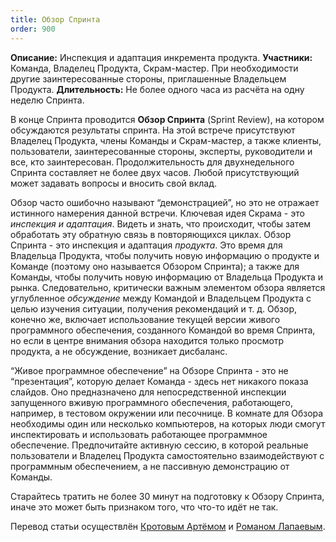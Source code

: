 ```yaml
---
title: Обзор Спринта
order: 900
---
```


**Описание:** Инспекция и адаптация инкремента продукта.
**Участники:** Команда, Владелец Продукта, Скрам-мастер. При необходимости другие заинтересованные стороны, приглашенные Владельцем Продукта.
**Длительность:** Не более одного часа из расчёта на одну неделю Спринта.

В конце Спринта проводится **Обзор Спринта** (Sprint Review), на котором обсуждаются результаты спринта. На этой встрече присутствуют Владелец Продукта, члены Команды и Скрам-мастер, а также клиенты, пользователи, заинтересованные стороны, эксперты, руководители и все, кто заинтересован. Продолжительность для двухнедельного Спринта составляет не более двух часов. Любой присутствующий может задавать вопросы и вносить свой вклад.

Обзор часто ошибочно называют “демонстрацией”, но это не отражает истинного намерения данной встречи. Ключевая идея Скрама - это *инспекция и адаптация*. Видеть и знать, что происходит, чтобы затем обработать эту обратную связь в повторяющихся циклах. Обзор Спринта - это инспекция и адаптация *продукта*. Это время для Владельца Продукта, чтобы получить новую информацию о продукте и Команде (поэтому оно называется Обзором Спринта); а также для Команды, чтобы получить новую информацию от Владельца Продукта и рынка. Следовательно, критически важным элементом обзора является углубленное *обсуждение* между Командой и Владельцем Продукта с целью изучения ситуации, получения рекомендаций и т. д. Обзор, конечно же, включает использование текущей версии живого программного обеспечения, созданного Командой во время Спринта, но если в центре внимания обзора находится только просмотр продукта, а не обсуждение, возникает дисбаланс.

“Живое программное обеспечение” на Обзоре Спринта - это не “презентация”, которую делает Команда - здесь нет никакого показа слайдов. Оно предназначено для непосредственной инспекции запущенного вживую программного обеспечения, работающего, например, в тестовом окружении или песочнице. В комнате для Обзора необходимы один или несколько компьютеров, на которых люди смогут инспектировать и использовать работающее программное обеспечение. Предпочитайте активную сессию, в которой реальные пользователи и Владелец Продукта самостоятельно взаимодействуют с программным обеспечением, а не пассивную демонстрацию от Команды.

Старайтесь тратить не более 30 минут на подготовку к Обзору Спринта, иначе это может быть признаком того, что что-то идёт не так.

Перевод статьи осуществлён [Кротовым Артёмом](https://www.facebook.com/artem.v.krotov) и [Романом Лапаевым](https://www.linkedin.com/in/romanlapaev).
